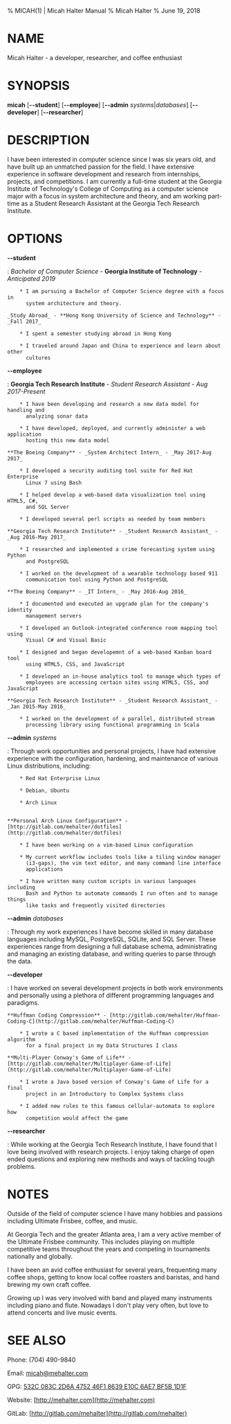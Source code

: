 % MICAH(1) | Micah Halter Manual
% Micah Halter
% June 19, 2018

# NAME

Micah Halter - a developer, researcher, and coffee enthusiast

# SYNOPSIS

**micah** \[**--student**\] \[**--employee**\] \[**--admin** _systems_|_databases_\] \[**--developer**\] \[**--researcher**\]

# DESCRIPTION

I have been interested in computer science since I was six years old, and have
built up an unmatched passion for the field. I have extensive experience in
software development and research from internships, projects, and competitions.
I am currently a full-time student at the Georgia Institute of Technology's
College of Computing as a computer science major with a focus in system
architecture and theory, and am working part-time as a Student Research
Assistant at the Georgia Tech Research Institute.

# OPTIONS

**--student**

:   _Bachelor of Computer Science_ - **Georgia Institute of Technology** - _Anticipated 2019_

        * I am pursuing a Bachelor of Computer Science degree with a focus in
          system architecture and theory.

    _Study Abroad_ - **Hong Kong University of Science and Technology** - _Fall 2017_

        * I spent a semester studying abroad in Hong Kong

        * I traveled around Japan and China to experience and learn about other
          cultures

**--employee**

:   **Georgia Tech Research Institute** - _Student Research Assistant_ - _Aug 2017-Present_

        * I have been developing and research a new data model for handling and
          analyzing sonar data

        * I have developed, deployed, and currently administer a web application
          hosting this new data model

    **The Boeing Company** - _System Architect Intern_ - _May 2017-Aug 2017_

        * I developed a security auditing tool suite for Red Hat Enterprise
          Linux 7 using Bash

        * I helped develop a web-based data visualization tool using HTML5, C#,
          and SQL Server

        * I developed several perl scripts as needed by team members

    **Georgia Tech Research Institute** - _Student Research Assistant_ - _Aug 2016-May 2017_

        * I researched and implemented a crime forecasting system using Python
          and PostgreSQL

        * I worked on the development of a wearable technology based 911
          communication tool using Python and PostgreSQL

    **The Boeing Company** - _IT Intern_ - _May 2016-Aug 2016_

        * I documented and executed an upgrade plan for the company's identity
          management servers

        * I developed an Outlook-integrated conference room mapping tool using
          Visual C# and Visual Basic

        * I designed and began developemnt of a web-based Kanban board tool
          using HTML5, CSS, and JavaScript

        * I developed an in-house analytics tool to manage which types of
          employees are accessing certain sites using HTML5, CSS, and JavaScript

    **Georgia Tech Research Institute** - _Student Research Assistant_ - _Jan 2015-May 2016_

        * I worked on the development of a parallel, distributed stream
          processing library using functional programming in Scala

**--admin** _systems_

:   Through work opportunities and personal projects, I have had extensive
	experience with the configuration, hardening, and maintenance of various
    Linux distributions, including:

        * Red Hat Enterprise Linux

        * Debian, Ubuntu

        * Arch Linux


    **Personal Arch Linux Configuration** - [http://gitlab.com/mehalter/dotfiles](http://gitlab.com/mehalter/dotfiles)

        * I have been working on a vim-based Linux configuration

        * My current workflow includes tools like a tiling window manager
          (i3-gaps), the vim text editor, and many command line interface
          applications

        * I have written many custom scripts in various languages including
          Bash and Python to automate commands I run often and to manage things
          like tasks and frequently visited directories

**--admin** _databases_

:   Through my work experiences I have become skilled in many database languages
    including MySQL, PostgreSQL, SQLite, and SQL Server. These experiences range
    from designing a full database schema, administrating and managing an
    existing database, and writing queries to parse through the data.

**--developer**

:   I have worked on several development projects in both work environments and
    personally using a plethora of different programming languages and paradigms.

    **Huffman Coding Compression** - [http://gitlab.com/mehalter/Huffman-Coding-C](http://gitlab.com/mehalter/Huffman-Coding-C)

        * I wrote a C based implementation of the Huffman compression algorithm
          for a final project in my Data Structures I class

    **Multi-Player Conway's Game of Life** - [http://gitlab.com/mehalter/Multiplayer-Game-of-Life](http://gitlab.com/mehalter/Multiplayer-Game-of-Life)

        * I wrote a Java based version of Conway's Game of Life for a final
          project in an Introductory to Complex Systems class

        * I added new rules to this famous cellular-automata to explore how
          competition would affect the game

**--researcher**

:   While working at the Georgia Tech Research Institute, I have found that I
    love being involved with research projects. I enjoy taking charge of open
    ended questions and exploring new methods and ways of tackling tough
    problems.

# NOTES

Outside of the field of computer science I have many hobbies and passions
including Ultimate Frisbee, coffee, and music.

At Georgia Tech and the greater Atlanta area, I am a very active member of the
Ultimate Frisbee community. This includes playing on multiple competitive teams
throughout the years and competing in tournaments nationally and globally.

I have been an avid coffee enthusiast for several years, frequenting many coffee
shops, getting to know local coffee roasters and baristas, and hand brewing my
own craft coffee.

Growing up I was very involved with band and played many instruments including
piano and flute. Nowadays I don't play very often, but love to attend concerts
and live music events.

# SEE ALSO

Phone: (704) 490-9840

Email: [micah@mehalter.com](mailto:micah@mehalter.com)

GPG: [532C 083C 2D6A 4752 46F1 8639 E10C 6AE7 BF5B 1D1F](http://pool.sks-keyservers.net/pks/lookup?search=0xbf5b1d1f&fingerprint=on&op=index)

Website: [http://mehalter.com](http://mehalter.com)

GitLab: [http://gitlab.com/mehalter](http://gitlab.com/mehalter)
